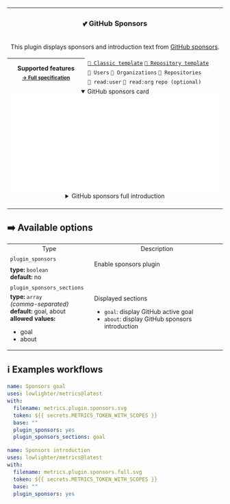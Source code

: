 <!--header-->
<table>
  <tr><th colspan="2"><h3>💕 GitHub Sponsors</h3></th></tr>
  <tr><td colspan="2" align="center"><p>This plugin displays sponsors and introduction text from <a href="https://github.com/sponsors/">GitHub sponsors</a>.</p>
</td></tr>
  <tr>
    <th rowspan="3">Supported features<br><sub><a href="metadata.yml">→ Full specification</a></sub></th>
    <td><a href="/source/templates/classic"><code>📗 Classic template</code></a> <a href="/source/templates/repository"><code>📘 Repository template</code></a></td>
  </tr>
  <tr>
    <td><code>👤 Users</code> <code>👥 Organizations</code> <code>📓 Repositories</code></td>
  </tr>
  <tr>
    <td><code>🔑 read:user</code> <code>🔑 read:org</code> <code>repo (optional)</code></td>
  </tr>
  <tr>
    <td colspan="2" align="center">
      <details open><summary>GitHub sponsors card</summary><img src="https://github.com/lowlighter/metrics/blob/examples/metrics.plugin.sponsors.svg" alt=""></img></details>
      <details><summary>GitHub sponsors full introduction</summary><img src="https://github.com/lowlighter/metrics/blob/examples/metrics.plugin.sponsors.full.svg" alt=""></img></details>
      <img width="900" height="1" alt="">
    </td>
  </tr>
</table>
<!--/header-->

## ➡️ Available options

<!--options-->
<table>
  <tr>
    <td align="center" nowrap="nowrap">Type</i></td><td align="center" nowrap="nowrap">Description</td>
  </tr>
  <tr>
    <td nowrap="nowrap"><code>plugin_sponsors</code></td>
    <td rowspan="2"><p>Enable sponsors plugin</p>
<img width="900" height="1" alt=""></td>
  </tr>
  <tr>
    <td nowrap="nowrap"><b>type:</b> <code>boolean</code>
<br>
<b>default:</b> no<br></td>
  </tr>
  <tr>
    <td nowrap="nowrap"><code>plugin_sponsors_sections</code></td>
    <td rowspan="2"><p>Displayed sections</p>
<ul>
<li><code>goal</code>: display GitHub active goal</li>
<li><code>about</code>: display GitHub sponsors introduction</li>
</ul>
<img width="900" height="1" alt=""></td>
  </tr>
  <tr>
    <td nowrap="nowrap"><b>type:</b> <code>array</code>
<i>(comma-separated)</i>
<br>
<b>default:</b> goal, about<br>
<b>allowed values:</b><ul><li>goal</li><li>about</li></ul></td>
  </tr>
</table>
<!--/options-->

## ℹ️ Examples workflows

<!--examples-->
```yaml
name: Sponsors goal
uses: lowlighter/metrics@latest
with:
  filename: metrics.plugin.sponsors.svg
  token: ${{ secrets.METRICS_TOKEN_WITH_SCOPES }}
  base: ""
  plugin_sponsors: yes
  plugin_sponsors_sections: goal

```
```yaml
name: Sponsors introduction
uses: lowlighter/metrics@latest
with:
  filename: metrics.plugin.sponsors.full.svg
  token: ${{ secrets.METRICS_TOKEN_WITH_SCOPES }}
  base: ""
  plugin_sponsors: yes

```
<!--/examples-->

